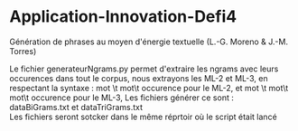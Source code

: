 # Application-Innovation-Defi4
Génération de phrases au moyen d'énergie textuelle (L.-G. Moreno &amp; J.-M. Torres)

Le fichier generateurNgrams.py permet d'extraire les ngrams  avec leurs occurences dans tout le corpus,
nous extrayons les ML-2 et ML-3,
en respectant la syntaxe : mot \t mot\t occurence pour le ML-2, et mot \t mot\t mot\t occurence pour le ML-3,
Les fichiers générer ce sont : dataBiGrams.txt et dataTriGrams.txt  
Les fichiers seront sotcker dans le même réprtoir où le script était lancé
